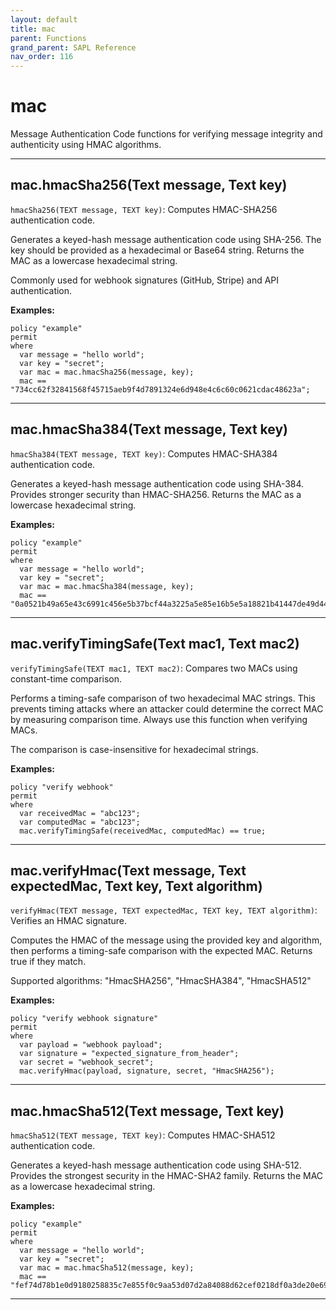```yaml
---
layout: default
title: mac
parent: Functions
grand_parent: SAPL Reference
nav_order: 116
---
```

# mac

Message Authentication Code functions for verifying message integrity and authenticity using HMAC algorithms.



---

## mac.hmacSha256(Text message, Text key)

```hmacSha256(TEXT message, TEXT key)```: Computes HMAC-SHA256 authentication code.

Generates a keyed-hash message authentication code using SHA-256. The key should
be provided as a hexadecimal or Base64 string. Returns the MAC as a lowercase
hexadecimal string.

Commonly used for webhook signatures (GitHub, Stripe) and API authentication.

**Examples:**
```sapl
policy "example"
permit
where
  var message = "hello world";
  var key = "secret";
  var mac = mac.hmacSha256(message, key);
  mac == "734cc62f32841568f45715aeb9f4d7891324e6d948e4c6c60c0621cdac48623a";
```


---

## mac.hmacSha384(Text message, Text key)

```hmacSha384(TEXT message, TEXT key)```: Computes HMAC-SHA384 authentication code.

Generates a keyed-hash message authentication code using SHA-384. Provides
stronger security than HMAC-SHA256. Returns the MAC as a lowercase hexadecimal
string.

**Examples:**
```sapl
policy "example"
permit
where
  var message = "hello world";
  var key = "secret";
  var mac = mac.hmacSha384(message, key);
  mac == "0a0521b49a65e43c6991c456e5b37bcf44a3225a5e85e16b5e5a18821b41447de49d44ddcb38b3206c9c6952d5aab074";
```


---

## mac.verifyTimingSafe(Text mac1, Text mac2)

```verifyTimingSafe(TEXT mac1, TEXT mac2)```: Compares two MACs using constant-time comparison.

Performs a timing-safe comparison of two hexadecimal MAC strings. This prevents
timing attacks where an attacker could determine the correct MAC by measuring
comparison time. Always use this function when verifying MACs.

The comparison is case-insensitive for hexadecimal strings.

**Examples:**
```sapl
policy "verify webhook"
permit
where
  var receivedMac = "abc123";
  var computedMac = "abc123";
  mac.verifyTimingSafe(receivedMac, computedMac) == true;
```


---

## mac.verifyHmac(Text message, Text expectedMac, Text key, Text algorithm)

```verifyHmac(TEXT message, TEXT expectedMac, TEXT key, TEXT algorithm)```: Verifies an HMAC signature.

Computes the HMAC of the message using the provided key and algorithm, then
performs a timing-safe comparison with the expected MAC. Returns true if they match.

Supported algorithms: "HmacSHA256", "HmacSHA384", "HmacSHA512"

**Examples:**
```sapl
policy "verify webhook signature"
permit
where
  var payload = "webhook payload";
  var signature = "expected_signature_from_header";
  var secret = "webhook_secret";
  mac.verifyHmac(payload, signature, secret, "HmacSHA256");
```


---

## mac.hmacSha512(Text message, Text key)

```hmacSha512(TEXT message, TEXT key)```: Computes HMAC-SHA512 authentication code.

Generates a keyed-hash message authentication code using SHA-512. Provides
the strongest security in the HMAC-SHA2 family. Returns the MAC as a lowercase
hexadecimal string.

**Examples:**
```sapl
policy "example"
permit
where
  var message = "hello world";
  var key = "secret";
  var mac = mac.hmacSha512(message, key);
  mac == "fef74d78b1e0d9180258835c7e855f0c9aa53d07d2a84088d62cef0218df0a3de20e69936a13b9ba0d36fb208aef0c6df6e00bf3a28f936f48faad8e6e8e2e39";
```


---

